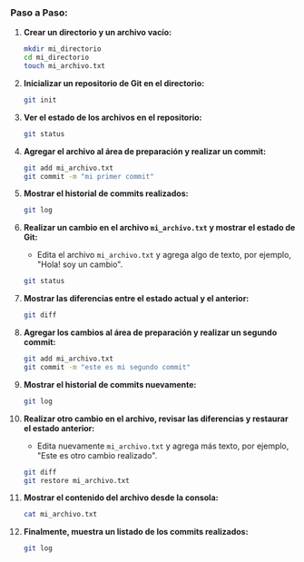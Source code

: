 ### Paso a Paso:

1. **Crear un directorio y un archivo vacío:**
   ```bash
   mkdir mi_directorio
   cd mi_directorio
   touch mi_archivo.txt
   ```

2. **Inicializar un repositorio de Git en el directorio:**
   ```bash
   git init
   ```

3. **Ver el estado de los archivos en el repositorio:**
   ```bash
   git status
   ```

4. **Agregar el archivo al área de preparación y realizar un commit:**
   ```bash
   git add mi_archivo.txt
   git commit -m "mi primer commit"
   ```

5. **Mostrar el historial de commits realizados:**
   ```bash
   git log
   ```

6. **Realizar un cambio en el archivo `mi_archivo.txt` y mostrar el estado de Git:**
   - Edita el archivo `mi_archivo.txt` y agrega algo de texto, por ejemplo, "Hola! soy un cambio".
   ```bash
   git status
   ```

7. **Mostrar las diferencias entre el estado actual y el anterior:**
   ```bash
   git diff
   ```

8. **Agregar los cambios al área de preparación y realizar un segundo commit:**
   ```bash
   git add mi_archivo.txt
   git commit -m "este es mi segundo commit"
   ```

9. **Mostrar el historial de commits nuevamente:**
   ```bash
   git log
   ```

10. **Realizar otro cambio en el archivo, revisar las diferencias y restaurar el estado anterior:**
    - Edita nuevamente `mi_archivo.txt` y agrega más texto, por ejemplo, "Este es otro cambio realizado".
    ```bash
    git diff
    git restore mi_archivo.txt
    ```

11. **Mostrar el contenido del archivo desde la consola:**
    ```bash
    cat mi_archivo.txt
    ```

12. **Finalmente, muestra un listado de los commits realizados:**
    ```bash
    git log
    ```